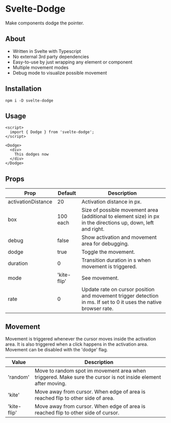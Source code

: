 # Svelte-Dodge

Make components dodge the pointer.

## About

- Written in Svelte with Typescript
- No external 3rd party dependencies
- Easy-to-use by just wrapping any element or component
- Multiple movement modes
- Debug mode to visualize possible movement

## Installation

```
npm i -D svelte-dodge
```

## Usage

```svelte
<script>
  import { Dodge } from 'svelte-dodge'; 
</script>

<Dodge>
  <div>
    This dodges now
  </div>
</Dodge>
```

## Props

| Prop | Default |Description|
|-----|---------------|--------------|
|activationDistance|20|Activation distance in px.|
|box|100 each|Size of possible movement area (additional to element size) in px in the directions up, down, left and right.|
|debug|false|Show activation and movement area for debugging.|
|dodge|true|Toggle the movement.|
|duration|0|Transition duration in s when movement is triggered.|
|mode|'kite-flip'|See movement.|
|rate|0|Update rate on cursor position and movement trigger detection in ms. If set to 0 it uses the native browser rate.|

## Movement

Movement is triggered whenever the cursor moves inside the activation area. It is also triggered when a click happens in the activation area. Movement can be disabled with the 'dodge' flag.

| Value |Description|
|-----|--------------|
|'random'|Move to random spot im movement area when triggered. Make sure the cursor is not inside element after moving.|
|'kite'|Move away from cursor. When edge of area is reached flip to other side of area.|
|'kite-flip'|Move away from cursor. When edge of area is reached flip to other side of cursor.|


